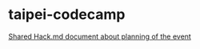 # taipei-codecamp

[Shared Hack.md document about planning of the event](https://hackmd.io/s/rkjBL-mGb)
